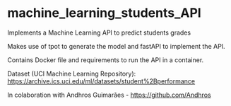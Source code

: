 # machine_learning_students_API

Implements a Machine Learning API to predict students grades

Makes use of tpot to generate the model and fastAPI to implement the API.

Contains Docker file and requirements to run the API in a container.

Dataset (UCI Machine Learning Repository): https://archive.ics.uci.edu/ml/datasets/student%2Bperformance

In colaboration with Andhros Guimarães - https://github.com/Andhros
